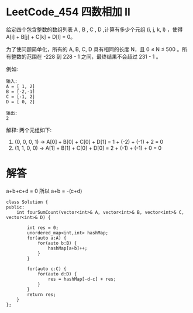 # LeetCode_454 四数相加 II
给定四个包含整数的数组列表 A , B , C , D ,计算有多少个元组 (i, j, k, l) ，使得 A[i] + B[j] + C[k] + D[l] = 0。

为了使问题简单化，所有的 A, B, C, D 具有相同的长度 N，且 0 ≤ N ≤ 500 。所有整数的范围在 -228 到 228 - 1 之间，最终结果不会超过 231 - 1 。

例如:
```
输入:
A = [ 1, 2]
B = [-2,-1]
C = [-1, 2]
D = [ 0, 2]

输出:
2
```

解释:
两个元组如下:
1. (0, 0, 0, 1) -> A[0] + B[0] + C[0] + D[1] = 1 + (-2) + (-1) + 2 = 0
2. (1, 1, 0, 0) -> A[1] + B[1] + C[0] + D[0] = 2 + (-1) + (-1) + 0 = 0

# 解答
a+b+c+d = 0
所以
a+b = -(c+d)

```
class Solution {
public:
    int fourSumCount(vector<int>& A, vector<int>& B, vector<int>& C, vector<int>& D) {
     
        int res = 0;
        unordered_map<int,int> hashMap;
        for(auto a:A) {
            for(auto b:B) {
                hashMap[a+b]++;   
            }
        }
    
        for(auto c:C) {
            for(auto d:D) {
                res = hashMap[-d-c] + res;     
            }  
        }
        return res;
    }
};
```

